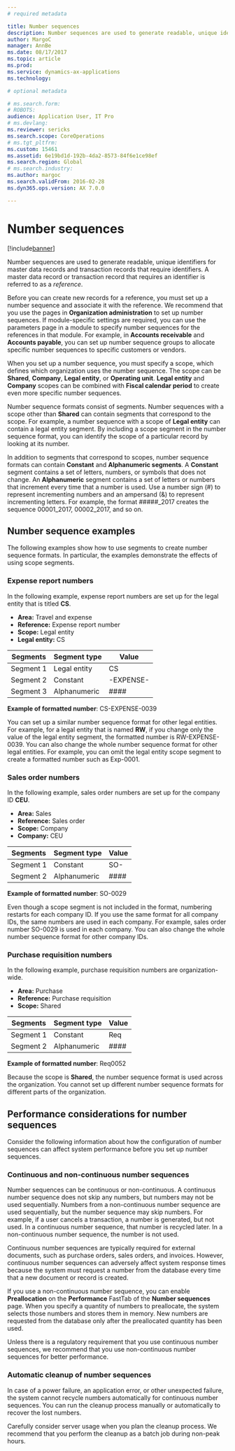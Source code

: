 ```yaml
---
# required metadata

title: Number sequences
description: Number sequences are used to generate readable, unique identifiers for master data records and transaction records that require identifiers.
author: MargoC
manager: AnnBe
ms.date: 08/17/2017
ms.topic: article
ms.prod: 
ms.service: dynamics-ax-applications
ms.technology: 

# optional metadata

# ms.search.form: 
# ROBOTS: 
audience: Application User, IT Pro
# ms.devlang: 
ms.reviewer: sericks
ms.search.scope: CoreOperations
# ms.tgt_pltfrm: 
ms.custom: 15461
ms.assetid: 6e19bd1d-192b-4da2-8573-84f6e1ce98ef
ms.search.region: Global
# ms.search.industry: 
ms.author: margoc
ms.search.validFrom: 2016-02-28
ms.dyn365.ops.version: AX 7.0.0

---
```


# Number sequences

[!include[banner](../includes/banner.md)]


Number sequences are used to generate readable, unique identifiers for master data records and transaction records that require identifiers. A master data record or transaction record that requires an identifier is referred to as a *reference*.

Before you can create new records for a reference, you must set up a number sequence and associate it with the reference. We recommend that you use the pages in **Organization administration** to set up number sequences. If module-specific settings are required, you can use the parameters page in a module to specify number sequences for the references in that module. For example, in **Accounts receivable** and **Accounts payable**, you can set up number sequence groups to allocate specific number sequences to specific customers or vendors. 

When you set up a number sequence, you must specify a scope, which defines which organization uses the number sequence. The scope can be **Shared**, **Company**, **Legal entity**, or **Operating unit**. **Legal entity** and **Company** scopes can be combined with **Fiscal calendar period** to create even more specific number sequences. 

Number sequence formats consist of segments. Number sequences with a scope other than **Shared** can contain segments that correspond to the scope. For example, a number sequence with a scope of **Legal entity** can contain a legal entity segment. By including a scope segment in the number sequence format, you can identify the scope of a particular record by looking at its number. 

In addition to segments that correspond to scopes, number sequence formats can contain **Constant** and **Alphanumeric segments**. A **Constant** segment contains a set of letters, numbers, or symbols that does not change. An **Alphanumeric** segment contains a set of letters or numbers that increment every time that a number is used. Use a number sign (\#) to represent incrementing numbers and an ampersand (&) to represent incrementing letters. For example, the format \#\#\#\#\#\_2017 creates the sequence 00001\_2017, 00002\_2017, and so on.

Number sequence examples
------------------------

The following examples show how to use segments to create number sequence formats. In particular, the examples demonstrate the effects of using scope segments.

### Expense report numbers

In the following example, expense report numbers are set up for the legal entity that is titled **CS**. 

- **Area:** Travel and expense 
- **Reference:** Expense report number 
- **Scope:** Legal entity 
- **Legal entity:** CS

| Segments  | Segment type | Value     |
|-----------|--------------|-----------|
| Segment 1 | Legal entity | CS        |
| Segment 2 | Constant     | -EXPENSE- |
| Segment 3 | Alphanumeric | \#\#\#\#  |

**Example of formatted number**: CS-EXPENSE-0039 

You can set up a similar number sequence format for other legal entities. For example, for a legal entity that is named **RW**, if you change only the value of the legal entity segment, the formatted number is RW-EXPENSE-0039. You can also change the whole number sequence format for other legal entities. For example, you can omit the legal entity scope segment to create a formatted number such as Exp-0001.

### Sales order numbers

In the following example, sales order numbers are set up for the company ID **CEU**. 

- **Area:** Sales 
- **Reference:** Sales order 
- **Scope:** Company 
- **Company:** CEU

| Segments  | Segment type | Value    |
|-----------|--------------|----------|
| Segment 1 | Constant     | SO-      |
| Segment 2 | Alphanumeric | \#\#\#\# |

**Example of formatted number**: SO-0029 

Even though a scope segment is not included in the format, numbering restarts for each company ID. If you use the same format for all company IDs, the same numbers are used in each company. For example, sales order number SO-0029 is used in each company. You can also change the whole number sequence format for other company IDs.

### Purchase requisition numbers

In the following example, purchase requisition numbers are organization-wide. 

- **Area:** Purchase 
- **Reference:** Purchase requisition 
- **Scope:** Shared

| Segments  | Segment type | Value    |
|-----------|--------------|----------|
| Segment 1 | Constant     | Req      |
| Segment 2 | Alphanumeric | \#\#\#\# |

**Example of formatted number**: Req0052 

Because the scope is **Shared**, the number sequence format is used across the organization. You cannot set up different number sequence formats for different parts of the organization. 

Performance considerations for number sequences
-----------------------------------------------

Consider the following information about how the configuration of number sequences can affect system performance before you set up number sequences.

### Continuous and non-continuous number sequences

Number sequences can be continuous or non-continuous. A continuous number sequence does not skip any numbers, but numbers may not be used sequentially. Numbers from a non-continuous number sequence are used sequentially, but the number sequence may skip numbers. For example, if a user cancels a transaction, a number is generated, but not used. In a continuous number sequence, that number is recycled later. In a non-continuous number sequence, the number is not used. 

Continuous number sequences are typically required for external documents, such as purchase orders, sales orders, and invoices. However, continuous number sequences can adversely affect system response times because the system must request a number from the database every time that a new document or record is created. 

If you use a non-continuous number sequence, you can enable **Preallocation** on the **Performance** FastTab of the **Number sequences** page. When you specify a quantity of numbers to preallocate, the system selects those numbers and stores them in memory. New numbers are requested from the database only after the preallocated quantity has been used. 

Unless there is a regulatory requirement that you use continuous number sequences, we recommend that you use non-continuous number sequences for better performance.

### Automatic cleanup of number sequences

In case of a power failure, an application error, or other unexpected failure, the system cannot recycle numbers automatically for continuous number sequences. You can run the cleanup process manually or automatically to recover the lost numbers. 

Carefully consider server usage when you plan the cleanup process. We recommend that you perform the cleanup as a batch job during non-peak hours.





